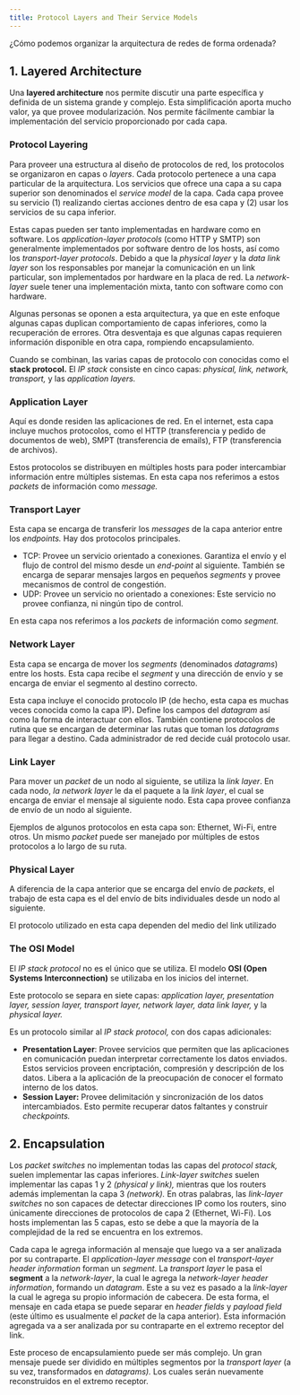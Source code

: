 ```yaml
---
title: Protocol Layers and Their Service Models
---
```


¿Cómo podemos organizar la arquitectura de redes de forma ordenada?

## 1. Layered Architecture

Una **layered architecture** nos permite discutir una parte específica y definida de un sistema grande y complejo. Esta simplificación aporta mucho valor, ya que provee modularización. Nos permite fácilmente cambiar la implementación del servicio proporcionado por cada capa.

### Protocol Layering

Para proveer una estructura al diseño de protocolos de red, los protocolos se organizaron en capas o *layers*. Cada protocolo pertenece a una capa particular de la arquitectura. Los servicios que ofrece una capa a su capa superior son denominados el *service model* de la capa. Cada capa provee su servicio (1) realizando ciertas acciones dentro de esa capa y (2) usar los servicios de su capa inferior.

Estas capas pueden ser tanto implementadas en hardware como en software. Los *application-layer protocols* (como HTTP y SMTP) son generalmente implementados por software dentro de los hosts, así como los *transport-layer protocols*. Debido a que la *physical layer* y la *data link layer* son los responsables por manejar la comunicación en un link particular, son implementados por hardware en la placa de red. La *network-layer* suele tener una implementación mixta, tanto con software como con hardware.

Algunas personas se oponen a esta arquitectura, ya que en este enfoque algunas capas duplican comportamiento de capas inferiores, como la recuperación de errores. Otra desventaja es que algunas capas requieren información disponible en otra capa, rompiendo encapsulamiento.

Cuando se combinan, las varias capas de protocolo con conocidas como el **stack protocol.** El *IP stack* consiste en cinco capas: *physical, link, network, transport,* y las *application layers.*

### Application Layer

Aquí es donde residen las aplicaciones de red. En el internet, esta capa incluye muchos protocolos, como el HTTP (transferencia y pedido de documentos de web), SMPT (transferencia de emails), FTP (transferencia de archivos).

Estos protocolos se distribuyen en múltiples hosts para poder intercambiar información entre múltiples sistemas. En esta capa nos referimos a estos *packets* de información como *message.*

### Transport Layer

Esta capa se encarga de transferir los *messages* de la capa anterior entre los *endpoints.* Hay dos protocolos principales.

- TCP: Provee un servicio orientado a conexiones. Garantiza el envío y el flujo de control del mismo desde un *end-point* al siguiente. También se encarga de separar mensajes largos en pequeños *segments* y provee mecanismos de control de congestión.
- UDP: Provee un servicio no orientado a conexiones: Este servicio no provee confianza, ni ningún tipo de control.

En esta capa nos referimos a los *packets* de información como *segment.*

### Network Layer

Esta capa se encarga de mover los *segments* (denominados *datagrams*) entre los hosts. Esta capa recibe el *segment* y una dirección de envío y se encarga de enviar el segmento al destino correcto.

Esta capa incluye el conocido protocolo IP (de hecho, esta capa es muchas veces conocida como la capa IP)**.** Define los campos del *datagram* así como la forma de interactuar con ellos. También contiene protocolos de rutina que se encargan de determinar las rutas que toman los *datagrams* para llegar a destino. Cada administrador de red decide cuál protocolo usar.

### Link Layer

Para mover un *packet* de un nodo al siguiente, se utiliza la *link layer*. En cada nodo, *la network layer* le da el paquete a la *link layer*, el cual se encarga de enviar el mensaje al siguiente nodo. Esta capa provee confianza de envío de un nodo al siguiente.

Ejemplos de algunos protocolos en esta capa son: Ethernet, Wi-Fi, entre otros. Un mismo *packet* puede ser manejado por múltiples de estos protocolos a lo largo de su ruta.

### Physical Layer

A diferencia de la capa anterior que se encarga del envío de *packets*, el trabajo de esta capa es el del envío de bits individuales desde un nodo al siguiente.

El protocolo utilizado en esta capa dependen del medio del link utilizado

### The OSI Model

El *IP stack protocol* no es el único que se utiliza. El modelo **OSI (Open Systems Interconnection)** se utilizaba en los inicios del internet.

Este protocolo se separa en siete capas: *application layer, presentation layer, session layer, transport layer, network layer, data link layer,* y la *physical layer.*

Es un protocolo similar al *IP stack protocol,* con dos capas adicionales:

- **Presentation Layer**: Provee servicios que permiten que las aplicaciones en comunicación puedan interpretar correctamente los datos enviados. Estos servicios proveen encriptación, compresión y descripción de los datos. Libera a la aplicación de la preocupación de conocer el formato interno de los datos.
- **Session Layer:** Provee delimitación y sincronización de los datos intercambiados. Esto permite recuperar datos faltantes y construir *checkpoints.*

## 2. Encapsulation

Los *packet switches* no implementan todas las capas del *protocol stack,* suelen implementar las capas inferiores. *Link-layer switches* suelen implementar las capas 1 y 2 *(physical y link),* mientras que los routers además implementan la capa 3 *(network).* En otras palabras, las *link-layer switches* no son capaces de detectar direcciones IP como los routers, sino únicamente direcciones de protocolos de capa 2 (Ethernet, Wi-Fi). Los hosts implementan las 5 capas, esto se debe a que la mayoría de la complejidad de la red se encuentra en los extremos.

Cada capa le agrega información al mensaje que luego va a ser analizada por su contraparte. El *application-layer message* con el *transport-layer header information* forman un *segment*. La *transport layer* le pasa el **segment** a la *network-layer*, la cual le agrega la *network-layer header information*, formando un *datagram*. Este a su vez es pasado a la *link-layer* la cual le agrega su propio información de cabecera. De esta forma, el mensaje en cada etapa se puede separar en *header fields* y *payload field* (este último es usualmente el *packet* de la capa anterior). Esta información agregada va a ser analizada por su contraparte en el extremo receptor del link.

Este proceso de encapsulamiento puede ser más complejo. Un gran mensaje puede ser dividido en múltiples segmentos por la *transport layer* (a su vez, transformados en *datagrams).* Los cuales serán nuevamente reconstruidos en el extremo receptor.
